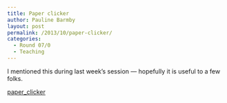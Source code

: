 ```yaml
---
title: Paper clicker
author: Pauline Barmby
layout: post
permalink: /2013/10/paper-clicker/
categories:
  - Round 07/0
  - Teaching
---
```

I mentioned this during last week&#8217;s session &#8212; hopefully it is useful to a few folks.

[paper_clicker][1]

 [1]: http://teaching.software-carpentry.org/wp-content/uploads/2013/10/paper_clicker.pdf